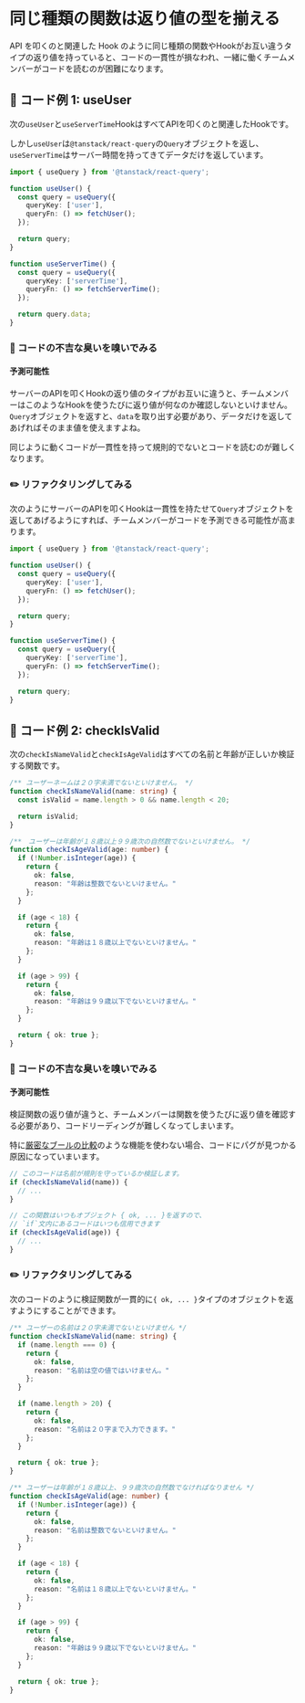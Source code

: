 # 同じ種類の関数は返り値の型を揃える

<div style="margin-top: 16px">
<Badge type="info" text="予測可能性" />
</div>

API を叩くのと関連した Hook のように同じ種類の関数やHookがお互い違うタイプの返り値を持っていると、コードの一貫性が損なわれ、一緒に働くチームメンバーがコードを読むのが困難になります。

## 📝 コード例 1: useUser

次の`useUser`と`useServerTime`HookはすべてAPIを叩くのと関連したHookです。

しかし`useUser`は`@tanstack/react-query`の`Query`オブジェクトを返し、`useServerTime`はサーバー時間を持ってきてデータだけを返しています。

```typescript 9,18
import { useQuery } from '@tanstack/react-query';

function useUser() {
  const query = useQuery({
    queryKey: ['user'],
    queryFn: () => fetchUser();
  });

  return query;
}

function useServerTime() {
  const query = useQuery({
    queryKey: ['serverTime'],
    queryFn: () => fetchServerTime();
  });

  return query.data;
}
```

### 👃 コードの不吉な臭いを嗅いでみる

#### 予測可能性

サーバーのAPIを叩くHookの返り値のタイプがお互いに違うと、チームメンバーはこのようなHookを使うたびに返り値が何なのか確認しないといけません。`Query`オブジェクトを返すと、`data`を取り出す必要があり、データだけを返してあげればそのまま値を使えますよね。

同じように動くコードが一貫性を持って規則的でないとコードを読むのが難しくなります。

### ✏️ リファクタリングしてみる

次のようにサーバーのAPIを叩くHookは一貫性を持たせて`Query`オブジェクトを返してあげるようにすれば、チームメンバーがコードを予測できる可能性が高まります。

```typescript 9,18
import { useQuery } from '@tanstack/react-query';

function useUser() {
  const query = useQuery({
    queryKey: ['user'],
    queryFn: () => fetchUser();
  });

  return query;
}

function useServerTime() {
  const query = useQuery({
    queryKey: ['serverTime'],
    queryFn: () => fetchServerTime();
  });

  return query;
}
```

## 📝 コード例 2: checkIsValid

次の`checkIsNameValid`と`checkIsAgeValid`はすべての名前と年齢が正しいか検証する関数です。

```typescript
/** ユーザーネームは２０字未満でないといけません。 */
function checkIsNameValid(name: string) {
  const isValid = name.length > 0 && name.length < 20;

  return isValid;
}

/**　ユーザーは年齢が１８歳以上９９歳次の自然数でないといけません。 */
function checkIsAgeValid(age: number) {
  if (!Number.isInteger(age)) {
    return {
      ok: false,
      reason: "年齢は整数でないといけません。"
    };
  }

  if (age < 18) {
    return {
      ok: false,
      reason: "年齢は１８歳以上でないといけません。"
    };
  }

  if (age > 99) {
    return {
      ok: false,
      reason: "年齢は９９歳以下でないといけません。"
    };
  }

  return { ok: true };
}
```

### 👃 コードの不吉な臭いを嗅いでみる

#### 予測可能性

検証関数の返り値が違うと、チームメンバーは関数を使うたびに返り値を確認する必要があり、コードリーディングが難しくなってしまいます。

特に[厳密なブールの比較](https://typescript-eslint.io/rules/strict-boolean-expressions/)のような機能を使わない場合、コードにパグが見つかる原因になっていまいます。

```typescript
// このコードは名前が規則を守っているか検証します。
if (checkIsNameValid(name)) {
  // ...
}

// この関数はいつもオブジェクト { ok, ... }を返すので、
// `if`文内にあるコードはいつも信用できます
if (checkIsAgeValid(age)) {
  // ...
}
```

### ✏️ リファクタリングしてみる

次のコードのように検証関数が一貫的に`{ ok, ... }`タイプのオブジェクトを返すようにすることができます。

```typescript
/** ユーザーの名前は２０字未満でないといけません */
function checkIsNameValid(name: string) {
  if (name.length === 0) {
    return {
      ok: false,
      reason: "名前は空の値ではいけません。"
    };
  }

  if (name.length > 20) {
    return {
      ok: false,
      reason: "名前は２０字まで入力できます。"
    };
  }

  return { ok: true };
}

/** ユーザーは年齢が１８歳以上、９９歳次の自然数でなければなりません */
function checkIsAgeValid(age: number) {
  if (!Number.isInteger(age)) {
    return {
      ok: false,
      reason: "名前は整数でないといけません。"
    };
  }

  if (age < 18) {
    return {
      ok: false,
      reason: "名前は１８歳以上でないといけません。"
    };
  }

  if (age > 99) {
    return {
      ok: false,
      reason: "年齢は９９歳以下でないといけません。"
    };
  }

  return { ok: true };
}
```
